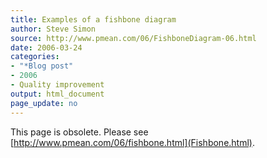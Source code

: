 ```yaml
---
title: Examples of a fishbone diagram
author: Steve Simon
source: http://www.pmean.com/06/FishboneDiagram-06.html
date: 2006-03-24
categories:
- "*Blog post"
- 2006
- Quality improvement
output: html_document
page_update: no
---
```


This page is obsolete. Please see
[http://www.pmean.com/06/fishbone.html](Fishbone.html).
